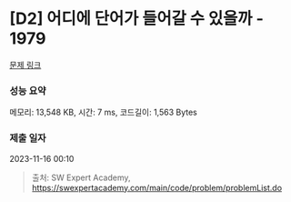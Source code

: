 # [D2] 어디에 단어가 들어갈 수 있을까 - 1979 

[문제 링크](https://swexpertacademy.com/main/code/problem/problemDetail.do?contestProbId=AV5PuPq6AaQDFAUq) 

### 성능 요약

메모리: 13,548 KB, 시간: 7 ms, 코드길이: 1,563 Bytes

### 제출 일자

2023-11-16 00:10



> 출처: SW Expert Academy, https://swexpertacademy.com/main/code/problem/problemList.do